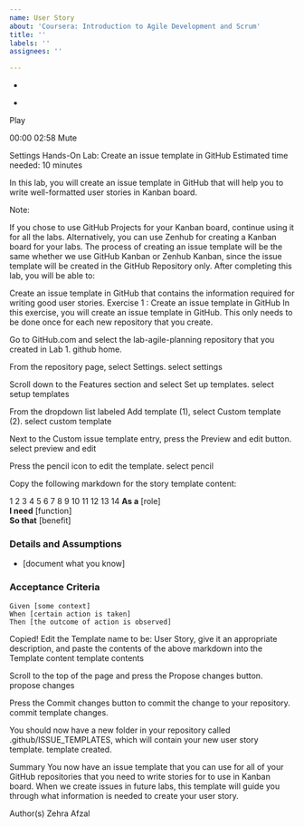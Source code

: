 ```yaml
---
name: User Story
about: 'Coursera: Introduction to Agile Development and Scrum'
title: ''
labels: ''
assignees: ''

---
```


+
-
Play


00:00
02:58
Mute

Settings
Hands-On Lab: Create an issue template in GitHub
Estimated time needed: 10 minutes

In this lab, you will create an issue template in GitHub that will help you to write well-formatted user stories in Kanban board.

Note:

If you chose to use GitHub Projects for your Kanban board, continue using it for all the labs. Alternatively, you can use Zenhub for creating a Kanban board for your labs.
The process of creating an issue template will be the same whether we use GitHub Kanban or Zenhub Kanban, since the issue template will be created in the GitHub Repository only.
After completing this lab, you will be able to:

Create an issue template in GitHub that contains the information required for writing good user stories.
Exercise 1 : Create an issue template in GitHub
In this exercise, you will create an issue template in GitHub. This only needs to be done once for each new repository that you create.

Go to GitHub.com and select the lab-agile-planning repository that you created in Lab 1.
github home.

From the repository page, select Settings.
select settings

Scroll down to the Features section and select Set up templates.
select setup templates

From the dropdown list labeled Add template (1), select Custom template (2).
select custom template

Next to the Custom issue template entry, press the Preview and edit button.
select preview and edit

Press the pencil icon to edit the template.
select pencil

Copy the following markdown for the story template content:

1
2
3
4
5
6
7
8
9
10
11
12
13
14
 **As a** [role]  
 **I need** [function]  
 **So that** [benefit]  
   
 ### Details and Assumptions
 * [document what you know]
   
 ### Acceptance Criteria  
   
 ```gherkin
 Given [some context]
 When [certain action is taken]
 Then [the outcome of action is observed]
 ```
Copied!
Edit the Template name to be: User Story, give it an appropriate description, and paste the contents of the above markdown into the Template content
template contents

Scroll to the top of the page and press the Propose changes button.
propose changes

Press the Commit changes button to commit the change to your repository.
commit template changes.

You should now have a new folder in your repository called .github/ISSUE_TEMPLATES, which will contain your new user story template.
template created.

Summary
You now have an issue template that you can use for all of your GitHub repositories that you need to write stories for to use in Kanban board. When we create issues in future labs, this template will guide you through what information is needed to create your user story.

Author(s)
Zehra Afzal
